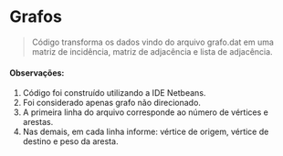 # Grafos

> Código transforma os dados vindo do arquivo grafo.dat em uma matriz de incidência, matriz de adjacência e lista de adjacência.

#### Observações:

1) Código foi construído utilizando a IDE Netbeans.
2) Foi considerado apenas grafo não direcionado.
3) A primeira linha do arquivo corresponde ao número de vértices e arestas.
4) Nas demais, em cada linha informe: vértice de origem, vértice de destino e peso da aresta.
